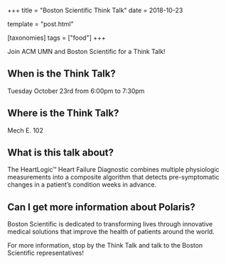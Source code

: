 +++
title = "Boston Scientific Think Talk"
date = 2018-10-23

template = "post.html"

[taxonomies]
tags = ["food"]
+++

Join ACM UMN and Boston Scientific for a Think Talk!

<!-- more -->

## When is the Think Talk?
Tuesday October 23rd from 6:00pm to 7:30pm

## Where is the Think Talk?
Mech E. 102

## What is this talk about?
  
The HeartLogic™ Heart Failure Diagnostic combines multiple physiologic measurements into a composite algorithm that detects pre-symptomatic changes in a patient’s condition weeks in advance.  

## Can I get more information about Polaris?
  
Boston Scientific is dedicated to transforming lives through innovative medical solutions that improve the health of patients around the world.  

For more information, stop by the Think Talk and talk to the Boston Scientific representatives!
